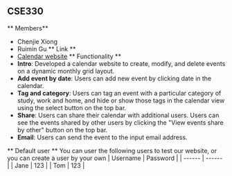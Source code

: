 ## CSE330

** Members**
- Chenjie Xiong
- Ruimin Gu
** Link **
- [Calendar website](http://ec2-3-86-105-189.compute-1.amazonaws.com/~Jane/module5-group-module5-499131-501386/calender.html)
** Functionality **
- **Intro**:	Developed a calendar website to create, modify, and delete events on a dynamic monthly grid layout.
- **Add event by date**: Users can add new event by clicking date in the calendar.
- **Tag and category**: Users can tag an event with a particular category of study, work and home, and hide or show those tags in the calendar view using the select button on the top bar.
- **Share**: Users can share their calendar with additional users. Users can see the events shared by other users by clicking the "View events share by other" button on the top bar.
- **Email**: Users can send the event to the input email address. 

** Default user **
You can user the following users to test our website, or you can create a user by your own
| Username | Password |
| ------ | ------ |
| Jane | 123 |
| Tom | 123 |






